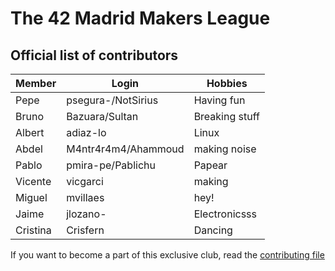 # The 42 Madrid Makers League

## Official list of contributors

|Member|Login|Hobbies|
|---|---|---|
|Pepe|psegura-/NotSirius|Having fun|
|Bruno|Bazuara/Sultan|Breaking stuff|
|Albert|adiaz-lo|Linux|
|Abdel|M4ntr4r4m4/Ahammoud|making noise|
|Pablo|pmira-pe/Pablichu|Papear|
|Vicente|vicgarci|making|
|Miguel|mvillaes|hey!|
|Jaime|jlozano-|Electronicsss|
|Cristina|Crisfern|Dancing|

If you want to become a part of this exclusive club, read the [contributing file](CONTRIBUTING.md)
